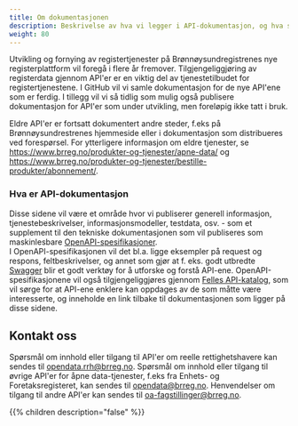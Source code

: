 ```yaml
---
title: Om dokumentasjonen
description: Beskrivelse av hva vi legger i API-dokumentasjon, og hva som kommer når
weight: 80
---
```


Utvikling og fornying av registertjenester på Brønnøysundregistrenes nye registerplattform vil foregå i flere år fremover. Tilgjengeliggjøring av registerdata gjennom API'er er en viktig del av tjenestetilbudet for registertjenestene. I GitHub vil vi samle dokumentasjon for de nye API'ene som er ferdig. I tillegg vil vi så tidlig som mulig også publisere dokumentasjon for API'er som under utvikling, men foreløpig ikke tatt i bruk.

Eldre API'er er fortsatt dokumentert andre steder, f.eks på Brønnøysundrestrenes hjemmeside eller i dokumentasjon som distribueres ved forespørsel. For ytterligere informasjon om eldre tjenester, se https://www.brreg.no/produkter-og-tjenester/apne-data/ og https://www.brreg.no/produkter-og-tjenester/bestille-produkter/abonnement/.

### Hva er API-dokumentasjon

Disse sidene vil være et område hvor vi publiserer generell informasjon, tjenestebeskrivelser, informasjonsmodeller, testdata, osv. - som et supplement til den tekniske dokumentasjonen som vil publiseres som maskinlesbare [OpenAPI-spesifikasjoner](https://github.com/brreg/openAPI).  
I OpenAPI-spesifikasjonen vil det bl.a. ligge eksempler på request og respons, feltbeskrivelser, og annet som gjør at f. eks. godt utbredte [Swagger](http://editor.swagger.io/) blir et godt verktøy for å utforske og forstå API-ene.
OpenAPI-spesifikasjonene vil også tilgjengeliggjøres gjennom [Felles API-katalog](https://informasjonsforvaltning.github.io/felles-datakatalog/), som vil sørge for at API-ene enklere kan oppdages av de som måtte være interesserte, og inneholde en link tilbake til dokumentasjonen som ligger på disse sidene.

## **Kontakt oss**
Spørsmål om innhold eller tilgang til API'er om reelle rettighetshavere kan sendes til opendata.rrh@brreg.no.
Spørsmål om innhold eller tilgang til øvrige API'er for åpne data-tjenester, f.eks fra Enhets- og Foretaksregisteret, kan sendes til opendata@brreg.no.
Henvendelser om tilgang til andre API'er kan sendes til oa-fagstillinger@brreg.no.

{{% children description="false" %}}
